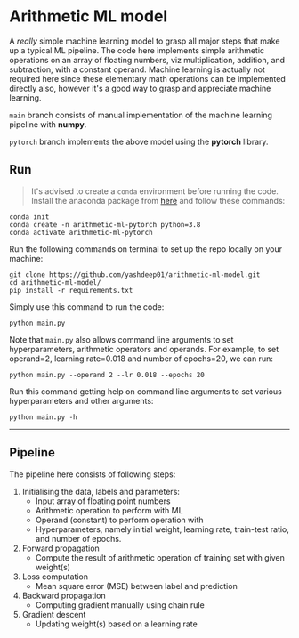 # Arithmetic ML model
A *really* simple machine learning model to grasp all major steps that make up a typical ML pipeline. The code here implements simple arithmetic operations on an array of floating numbers, viz multiplication, addition, and subtraction, with a constant operand. Machine learning is actually not required here since these elementary math operations can be implemented directly also, however it's a good way to grasp and appreciate machine learning.

`main` branch consists of manual implementation of the machine learning pipeline with **numpy**.

`pytorch` branch implements the above model using the **pytorch** library.

## Run
> It's advised to create a `conda` environment before running the code. Install the anaconda package from [here](https://docs.anaconda.com/anaconda/install/) and follow these commands:
```
conda init
conda create -n arithmetic-ml-pytorch python=3.8
conda activate arithmetic-ml-pytorch
```

Run the following commands on terminal to set up the repo locally on your machine:

```
git clone https://github.com/yashdeep01/arithmetic-ml-model.git
cd arithmetic-ml-model/
pip install -r requirements.txt
```
Simply use this command to run the code:
```
python main.py
```
Note that `main.py` also allows command line arguments to set hyperparameters, arithmetic operators and operands. 
For example, to set operand=2, learning rate=0.018 and number of epochs=20, we can run:
```
python main.py --operand 2 --lr 0.018 --epochs 20
```
Run this command getting help on command line arguments to set various hyperparameters and other arguments:
```
python main.py -h
```

---

## Pipeline

The pipeline here consists of following steps:
1. Initialising the data, labels and parameters:
    - Input array of floating point numbers
    - Arithmetic operation to perform with ML
    - Operand (constant) to perform operation with
    - Hyperparameters, namely initial weight, learning rate, train-test ratio, and number of epochs.
2. Forward propagation
    - Compute the result of arithmetic operation of training set with given weight(s)
3. Loss computation
    - Mean square error (MSE) between label and prediction
4. Backward propagation
    - Computing gradient manually using chain rule
5. Gradient descent
    - Updating weight(s) based on a learning rate

